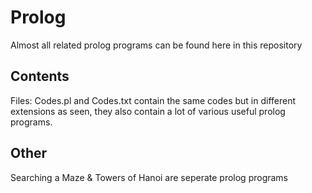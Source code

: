 # Prolog
Almost all related prolog programs can be found here in this repository

## Contents

Files: Codes.pl and Codes.txt contain the same codes but in different extensions as seen, they also contain a lot of various useful prolog programs.

## Other

Searching a Maze & Towers of Hanoi are seperate prolog programs
